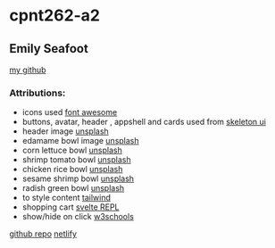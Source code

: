 # cpnt262-a2

## Emily Seafoot

[my github](https://github.com/Emilypearl91)

### Attributions:

- icons used [font awesome](https://fontawesome.com/search?m=free&o=r)
- buttons, avatar, header , appshell and cards used from [skeleton ui](https://www.skeleton.dev/docs/introduction)
- header image [unsplash](https://unsplash.com/photos/two-boiled-eggs-fdXnVBurIvU)
- edamame bowl image [unsplash](https://unsplash.com/photos/vegetable-and-meat-on-bowl-kcA-c3f_3FE)
- corn lettuce bowl [unsplash](https://unsplash.com/photos/vegetable-and-meat-on-bowl-kcA-c3f_3FE)
- shrimp tomato bowl [unsplash](https://unsplash.com/photos/cooked-shrimp-dish-w_z0RJCSBiE)
- chicken rice bowl [unsplash](https://unsplash.com/photos/corn-and-sliced-tomato-on-white-ceramic-bowl-zhkhwGrqilw)
- sesame shrimp bowl [unsplash](https://unsplash.com/photos/vegetable-salad-in-white-ceramic-bowl-FtpgFeUQuAY)
- radish green bowl [unsplash](https://unsplash.com/photos/green-salad-on-a-black-bowl-bBzjWthTqb8)
- to style content [tailwind](https://tailwindcss.com/docs/align-content)
- shopping cart [svelte REPL](https://svelte.dev/repl/f894a09732d74059b4820324dae003c1?version=3.32.3)
- show/hide on click [w3schools](https://www.w3schools.com/howto/howto_js_toggle_hide_show.asp)

[github repo](https://github.com/Emilypearl91/cpnt262-a2)
[netlify](https://legendary-pegasus-616557.netlify.app/)
